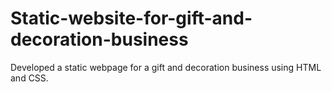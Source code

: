 # Static-website-for-gift-and-decoration-business
Developed a static webpage for a gift and decoration business using HTML and CSS.
